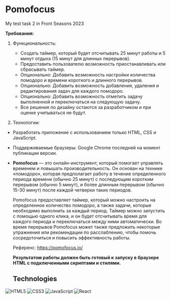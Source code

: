 # Pomofocus
My test task 2 in Front Seasons 2023

**Требования:**

1. Функциональность:
    - Создать таймер, который будет отсчитывать 25 минут работы и 5 минут отдыха (15 минут для длинных перерывов).
    - Предоставить пользователю возможность приостанавливать или сбрасывать таймер.
    - Опционально: Добавить возможность настройки количества помодоро и времени короткого и длинного перерывов.
    - Опционально: Добавить возможность добавления, удаления и редактирования задач для каждого помодоро.
    - Опционально: Добавить возможность отметить задачу выполненной и переключаться на следующую задачу.
    - Все решения по дизайну остаются за разработчиком и при оценке учитываться не будут.
    
2. Технологии:

- Разработать приложение с использованием только HTML, CSS и JavaScript.
- Поддерживаемые браузеры: Google Chrome последней на момент публикации версии.

- **Pomofocus** — это онлайн-инструмент, который помогает управлять временем и повышать производительность. Он основан на технике «помодоро», которая предполагает работу в течение определенного периода времени (обычно 25 минут) с последующим коротким перерывом (обычно 5 минут), и более длинным перерывом (обычно 15-30 минут) после каждой четверки таких периодов.
    
    Pomofocus предоставляет таймер, который можно настроить на определенное количество помодоро, а также задачи, которые необходимо выполнить за каждый период. Таймер можно запустить с помощью одного клика, и он будет отсчитывать время для каждого периода и переключаться между ними автоматически. Во время перерывов Pomofocus может также предложить некоторые упражнения или рекомендации по расслаблению, чтобы помочь сосредоточиться и повысить эффективность работы.
    
    Референс: https://pomofocus.io/
    
    **Результатом работы должен быть готовый к запуску в браузере HTML с подключенными скриптами и стилями.**

  ## Technologies

![HTML5](https://img.shields.io/badge/html5-%23E34F26.svg?style=for-the-badge&logo=html5&logoColor=white)
![CSS3](https://img.shields.io/badge/css3-%231572B6.svg?style=for-the-badge&logo=css3&logoColor=white)
![JavaScript](https://img.shields.io/badge/javascript-%23323330.svg?style=for-the-badge&logo=javascript&logoColor=%23F7DF1E)
![React](https://img.shields.io/badge/react-%2320232a.svg?style=for-the-badge&logo=react&logoColor=%2361DAFB)
